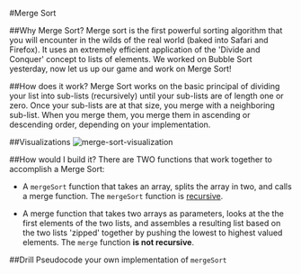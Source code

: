 #Merge Sort

##Why Merge Sort?
Merge sort is the first powerful sorting algorithm that you will encounter in the wilds of the real world (baked into Safari and Firefox). It uses an extremely efficient application of the 'Divide and Conquer' concept to lists of elements. We worked on Bubble Sort yesterday, now let us up our game and work on Merge Sort!

##How does it work?
Merge Sort works on the basic principal of dividing your list into sub-lists (recursively) until your sub-lists are of length one or zero. Once your sub-lists are at that size, you merge with a neighboring sub-list. When you merge them, you merge them in ascending or descending order, depending on your implementation.

##Visualizations
![merge-sort-visualization](https://camo.githubusercontent.com/c9d3bf4590b7284596375ffa0cd98ee62699a757/68747470733a2f2f776562646f63732e63732e75616c62657274612e63612f253745686f6c74652f5432362f4c65637475726536466967362e676966)

##How would I build it?
There are TWO functions that work together to accomplish a Merge Sort:

-  A `mergeSort` function that takes an array, splits the array in two, and calls a merge function.  The `mergeSort` function is [recursive](https://en.wikipedia.org/wiki/Recursion_(computer_science)).  

-  A merge function that takes two arrays as parameters, looks at the the first elements of the two lists, and assembles a resulting list based on the two lists 'zipped' together by pushing the lowest to highest valued elements. The `merge` function **is not recursive**.

##Drill
Pseudocode your own implementation of `mergeSort`
